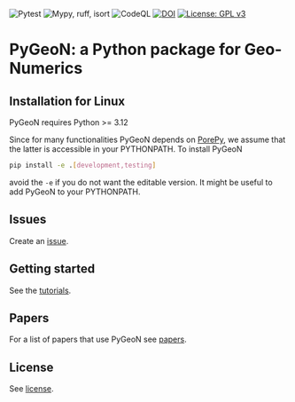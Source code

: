 ![Pytest](https://github.com/compgeo-mox/pygeon/actions/workflows/run-pytest.yml/badge.svg)
![Mypy, ruff, isort](https://github.com/compgeo-mox/pygeon/actions/workflows/run-static-checks.yml/badge.svg)
![CodeQL](https://github.com/compgeo-mox/pygeon/workflows/CodeQL/badge.svg)
[![DOI](https://zenodo.org/badge/455087135.svg)](https://zenodo.org/badge/latestdoi/455087135)
[![License: GPL v3](https://img.shields.io/badge/License-GPL%20v3-blue.svg)](https://www.gnu.org/licenses/gpl-3.0)

# PyGeoN: a Python package for Geo-Numerics

## Installation for Linux

PyGeoN requires Python >= 3.12

Since for many functionalities PyGeoN depends on [PorePy](https://github.com/pmgbergen/porepy), we assume that the latter is accessible in your PYTHONPATH.
To install PyGeoN
```bash
pip install -e .[development,testing]
```
avoid the `-e` if you do not want the editable version.
It might be useful to add PyGeoN to your PYTHONPATH.

## Issues
Create an [issue](https://github.com/compgeo-mox/pygeon/issues).

## Getting started
See the [tutorials](https://github.com/compgeo-mox/pygeon/tree/main/tutorials).

## Papers
For a list of papers that use PyGeoN see [papers](https://github.com/compgeo-mox/.github/blob/main/profile/papers.md).

## License
See [license](./LICENSE.md).
